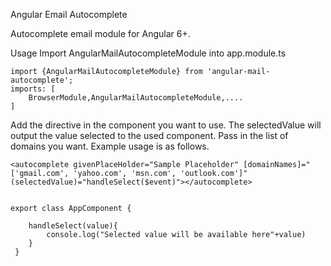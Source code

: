 Angular Email Autocomplete

Autocomplete email module for Angular 6+. 

Usage
Import AngularMailAutocompleteModule into app.module.ts

```
import {AngularMailAutocompleteModule} from 'angular-mail-autocomplete';
imports: [
    BrowserModule,AngularMailAutocompleteModule,....
]
```


Add the directive in the component you want to use. The selectedValue will output the value selected to the used component.
Pass in the list of domains you want. Example usage is as follows.

```
<autocomplete givenPlaceHolder="Sample Placeholder" [domainNames]="['gmail.com', 'yahoo.com', 'msn.com', 'outlook.com']" (selectedValue)="handleSelect($event)"></autocomplete>


export class AppComponent {

    handleSelect(value){
        console.log("Selected value will be available here"+value)
    }
 }

```



